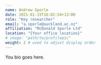 ```yaml
---
name: Andrew Sporle
date: 2021-01-15T16:02:54+13:00
role: "Key researcher"
email: "a.sporle@auckland.ac.nz"
affiliation: "McDonald Sporle Ltd"
location: "{Your office location}"
# image: "path/to/profilepic"
weight: 2 # used to adjust display order
---
```


You bio goes here.
